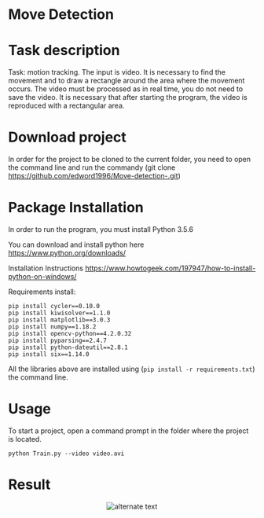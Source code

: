 # Move Detection
# Task description
 Task: motion tracking. The input is video. It is necessary to find the movement and to draw a rectangle around the area where the movement occurs. The video must be processed as in real time, you do not need to save the video. It is necessary that after starting the program, the video is reproduced with a rectangular area.
 
 # Download project
 In order for the project to be cloned to the current folder, you need to open the command line and run the commandу (git clone 
 https://github.com/edword1996/Move-detection-.git)
 
# Package Installation

In order to run the program, you must install Python 3.5.6

You can download and install python here https://www.python.org/downloads/

Installation Instructions https://www.howtogeek.com/197947/how-to-install-python-on-windows/

Requirements install:
```
pip install cycler==0.10.0
pip install kiwisolver==1.1.0
pip install matplotlib==3.0.3
pip install numpy==1.18.2
pip install opencv-python==4.2.0.32
pip install pyparsing==2.4.7
pip install python-dateutil==2.8.1
pip install six==1.14.0
```
All the libraries above are installed using (```pip install -r requirements.txt```) the command line.

# Usage
To start a project, open a command prompt in the folder where the project is located.
```
python Train.py --video video.avi
```
# Result

<p align="center"> 
    <img src="https://user-images.githubusercontent.com/54912523/81107656-33dbf500-8f20-11ea-87c1-4d46eb390362.jpg" alt="alternate text">
 </p>



